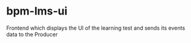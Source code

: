# bpm-lms-ui
Frontend which displays the UI of the learning test and sends its events data to the Producer
